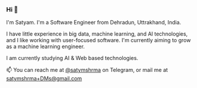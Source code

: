 ### Hi 👋

I'm Satyam. I'm a Software Engineer from Dehradun, Uttrakhand, India.

I have little experience in big data, machine learning, and AI technologies, and I like working with user-focused software. I'm currently aiming to grow as a machine learning engineer.

I am currently studying AI & Web based technologies.

📫 You can reach me at [@satymshrma](https://t.me/satymshrma) on Telegram, or mail me at satymshrma+DMs@gmail.com

<!--
**satymshrma/satymshrma** is a ✨ _special_ ✨ repository because its `README.md` (this file) appears on your GitHub profile.

Here are some ideas to get you started:

- 🔭 I’m currently working on ...
- 🌱 I’m currently learning ...
- 👯 I’m looking to collaborate on ...
- 🤔 I’m looking for help with ...
- 💬 Ask me about ...
- 📫 How to reach me: ...
- 😄 Pronouns: ...
- ⚡ Fun fact: ...
-->
